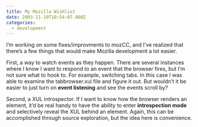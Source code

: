 ```yaml
---
title: My Mozilla Wishlist
date: 2003-11-10T10:54:07.000Z
categories:
  - development
---
```

I’m working on some fixes/improvments to mozCC, and I’ve realized that there’s a few things that would make Mozilla development a lot easier.

First, a way to watch events as they happen. There are several instances where I know I want to respond to an event that the browser fires, but I’m not sure what to hook to. For example, switching tabs. In this case I was able to examine the tabbrowser.xul file and figure it out. But wouldn’t it be easier to just turn on **event listening** and see the events scroll by?

Second, a <span class="caps">XUL</span> introspector. If I want to know how the browser renders an element, it’d be real handy to have the ability to enter **introspection mode** and selectively reveal the <span class="caps">XUL</span> behind an element. Again, this can be accomplished through source exploration, but the idea here is convenience.
